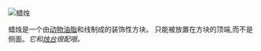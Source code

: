 ![蜡烛](block:betterwithmods:candle)

蜡烛是一个由[动物油脂](../items/tallow.md)和线制成的装饰性方块。 只能被放置在方块的顶端,而不是侧面。*它和[烛台](candle_holders.md)很配哦。*